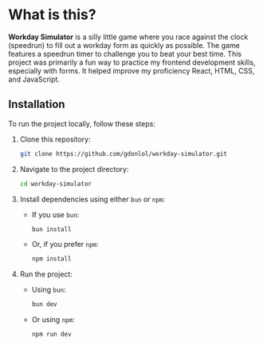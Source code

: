 
# What is this?

**Workday Simulator** is a silly little game where you race against the clock (speedrun) to fill out a workday form as quickly as possible. The game features a speedrun timer to challenge you to beat your best time. This project was primarily a fun way to practice my frontend development skills, especially with forms. It helped improve my proficiency React, HTML, CSS, and JavaScript.

## Installation

To run the project locally, follow these steps:

1. Clone this repository:
    ```bash
    git clone https://github.com/gdonlol/workday-simulator.git
    ```

2. Navigate to the project directory:
    ```bash
    cd workday-simulator
    ```

3. Install dependencies using either `bun` or `npm`:

    - If you use `bun`:
      ```bash
      bun install
      ```

    - Or, if you prefer `npm`:
      ```bash
      npm install
      ```

4. Run the project:

    - Using `bun`:
      ```bash
      bun dev
      ```

    - Or using `npm`:
      ```bash
      npm run dev
      ```

